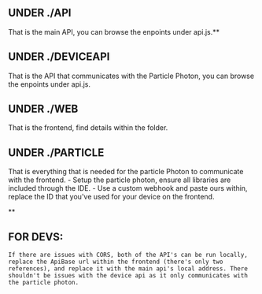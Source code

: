 ## UNDER ./API
That is the main API, you can browse the enpoints under api.js.**

## UNDER ./DEVICEAPI
That is the API that communicates with the Particle Photon, you can browse the enpoints under api.js.

## UNDER ./WEB
That is the frontend, find details within the folder.

## UNDER ./PARTICLE
That is everything that is needed for the particle Photon to communicate with the frontend.
    - Setup the particle photon, ensure all libraries are included through the IDE.
    - Use a custom webhook and paste ours within, replace the ID that you've used for your device on the frontend.


**
## FOR DEVS:
    If there are issues with CORS, both of the API's can be run locally, replace the ApiBase url within the frontend (there's only two references), and replace it with the main api's local address. There shouldn't be issues with the device api as it only communicates with the particle photon.